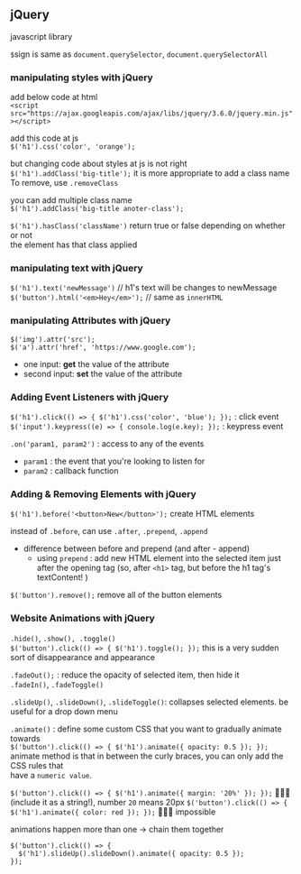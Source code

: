 ## jQuery

javascript library

`$`sign is same as `document.querySelector`, `document.querySelectorAll`

### manipulating styles with jQuery

add below code at html  
`<script src="https://ajax.googleapis.com/ajax/libs/jquery/3.6.0/jquery.min.js"></script>`

add this code at js  
`$('h1').css('color', 'orange');`

but changing code about styles at js is not right  
`$('h1').addClass('big-title');` it is more appropriate to add a class name  
To remove, use `.removeClass`

you can add multiple class name  
`$('h1').addClass('big-title anoter-class');`

`$('h1').hasClass('className')` return true or false depending on whether or not  
the element has that class applied

### manipulating text with jQuery

`$('h1').text('newMessage')` // h1's text will be changes to newMessage  
`$('button').html('<em>Hey</em>');` // same as `innerHTML`

### manipulating Attributes with jQuery

`$('img').attr('src');`  
`$('a').attr('href', 'https://www.google.com');`

- one input: **get** the value of the attribute
- second input: **set** the value of the attribute

### Adding Event Listeners with jQuery

`$('h1').click(() => { $('h1').css('color', 'blue'); });` : click event  
`$('input').keypress((e) => { console.log(e.key); });` : keypress event

`.on('param1, param2')` : access to any of the events

- `param1` : the event that you're looking to listen for
- `param2` : callback function

### Adding & Removing Elements with jQuery

`$('h1').before('<button>New</button>');` create HTML elements

instead of `.before`, can use `.after`, `.prepend`, `.append`

- difference between before and prepend (and after - append)
  - using `prepend` : add new HTML element into the selected item just after the opening tag (so, after `<h1>` tag, but before the h1 tag's textContent! )

`$('button').remove();` remove all of the button elements

### Website Animations with jQuery

`.hide()`, `.show(), .toggle()`  
`$('button').click(() => { $('h1').toggle(); });` this is a very sudden sort of disappearance and appearance

`.fadeOut();` : reduce the opacity of selected item, then hide it  
`.fadeIn()`, `.fadeToggle()`

`.slideUp()`, `.slideDown()`, `.slideToggle()`: collapses selected elements. be useful for a drop down menu

`.animate()` : define some custom CSS that you want to gradually animate towards  
`$('button').click(() => { $('h1').animate({ opacity: 0.5 }); });`  
animate method is that in between the curly braces, you can only add the CSS rules that  
have a `numeric value`.

`$('button').click(() => { $('h1').animate({ margin: '20%' }); });` 🙆🏻‍♀️ (include it as a string!), number `20` means 20px
`$('button').click(() => { $('h1').animate({ color: red }); });` 🙅🏻‍♀️ impossible

animations happen more than one -> chain them together

```
$('button').click(() => {
  $('h1').slideUp().slideDown().animate({ opacity: 0.5 });
});
```

